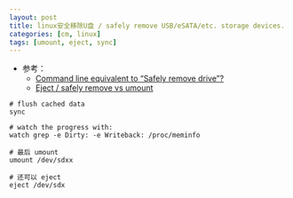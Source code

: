 ```yaml
---
layout: post
title: linux安全移除U盘 / safely remove USB/eSATA/etc. storage devices.
categories: [cm, linux]
tags: [umount, eject, sync]
---
```


* 参考： 
  * [Command line equivalent to “Safely remove drive”?](https://unix.stackexchange.com/a/387146)
  * [Eject / safely remove vs umount](https://unix.stackexchange.com/questions/178638/eject-safely-remove-vs-umount)




~~~
# flush cached data 
sync

# watch the progress with:
watch grep -e Dirty: -e Writeback: /proc/meminfo

# 最后 umount
umount /dev/sdxx

# 还可以 eject
eject /dev/sdx
~~~







